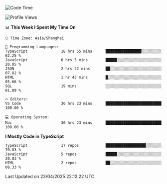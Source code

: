 <!--START_SECTION:waka-->
![Code Time](http://img.shields.io/badge/Code%20Time-7%2C627%20hrs%207%20mins-blue)

![Profile Views](http://img.shields.io/badge/Profile%20Views-0-blue)

📊 **This Week I Spent My Time On** 

```text
🕑︎ Time Zone: Asia/Shanghai

💬 Programming Languages: 
TypeScript               18 hrs 55 mins      ████████████████░░░░░░░░░   62.25 % 
JavaScript               6 hrs 5 mins        █████░░░░░░░░░░░░░░░░░░░░   20.05 % 
JSON                     2 hrs 22 mins       ██░░░░░░░░░░░░░░░░░░░░░░░   07.82 % 
HTML                     1 hr 43 mins        █░░░░░░░░░░░░░░░░░░░░░░░░   05.66 % 
SQL                      19 mins             ░░░░░░░░░░░░░░░░░░░░░░░░░   01.09 % 

🔥 Editors: 
VS Code                  30 hrs 23 mins      █████████████████████████   100.00 % 

💻 Operating System: 
Mac                      30 hrs 23 mins      █████████████████████████   100.00 % 
```

**I Mostly Code in TypeScript** 

```text
TypeScript               17 repos            ██████████████████░░░░░░░   70.83 % 
JavaScript               5 repos             █████░░░░░░░░░░░░░░░░░░░░   20.83 % 
HTML                     2 repos             ██░░░░░░░░░░░░░░░░░░░░░░░   08.33 % 
```




 Last Updated on 23/04/2025 22:12:22 UTC
<!--END_SECTION:waka-->
